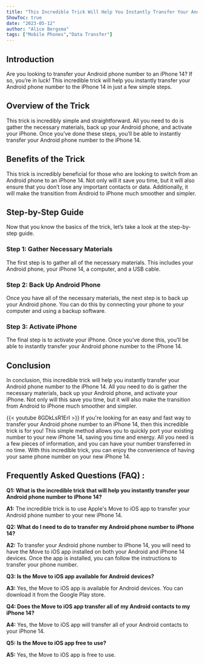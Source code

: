 ```yaml
---
title: "This Incredible Trick Will Help You Instantly Transfer Your Android Phone Number to iPhone 14!"
ShowToc: true 
date: "2023-05-12"
author: "Alice Bergsma" 
tags: ["Mobile Phones","Data Transfer"]
---
```

## Introduction

Are you looking to transfer your Android phone number to an iPhone 14? If so, you’re in luck! This incredible trick will help you instantly transfer your Android phone number to the iPhone 14 in just a few simple steps. 

## Overview of the Trick

This trick is incredibly simple and straightforward. All you need to do is gather the necessary materials, back up your Android phone, and activate your iPhone. Once you’ve done these steps, you’ll be able to instantly transfer your Android phone number to the iPhone 14. 

## Benefits of the Trick

This trick is incredibly beneficial for those who are looking to switch from an Android phone to an iPhone 14. Not only will it save you time, but it will also ensure that you don’t lose any important contacts or data. Additionally, it will make the transition from Android to iPhone much smoother and simpler. 

## Step-by-Step Guide

Now that you know the basics of the trick, let’s take a look at the step-by-step guide. 

### Step 1: Gather Necessary Materials

The first step is to gather all of the necessary materials. This includes your Android phone, your iPhone 14, a computer, and a USB cable. 

### Step 2: Back Up Android Phone

Once you have all of the necessary materials, the next step is to back up your Android phone. You can do this by connecting your phone to your computer and using a backup software. 

### Step 3: Activate iPhone

The final step is to activate your iPhone. Once you’ve done this, you’ll be able to instantly transfer your Android phone number to the iPhone 14. 

## Conclusion

In conclusion, this incredible trick will help you instantly transfer your Android phone number to the iPhone 14. All you need to do is gather the necessary materials, back up your Android phone, and activate your iPhone. Not only will this save you time, but it will also make the transition from Android to iPhone much smoother and simpler.

{{< youtube 8GDkLsR1ErI >}} 
If you're looking for an easy and fast way to transfer your Android phone number to an iPhone 14, then this incredible trick is for you! This simple method allows you to quickly port your existing number to your new iPhone 14, saving you time and energy. All you need is a few pieces of information, and you can have your number transferred in no time. With this incredible trick, you can enjoy the convenience of having your same phone number on your new iPhone 14.

## Frequently Asked Questions (FAQ) :
**Q1: What is the incredible trick that will help you instantly transfer your Android phone number to iPhone 14?**

**A1:** The incredible trick is to use Apple's Move to iOS app to transfer your Android phone number to your new iPhone 14.

**Q2: What do I need to do to transfer my Android phone number to iPhone 14?**

**A2:** To transfer your Android phone number to iPhone 14, you will need to have the Move to iOS app installed on both your Android and iPhone 14 devices. Once the app is installed, you can follow the instructions to transfer your phone number.

**Q3: Is the Move to iOS app available for Android devices?**

**A3:** Yes, the Move to iOS app is available for Android devices. You can download it from the Google Play store.

**Q4: Does the Move to iOS app transfer all of my Android contacts to my iPhone 14?**

**A4:** Yes, the Move to iOS app will transfer all of your Android contacts to your iPhone 14.

**Q5: Is the Move to iOS app free to use?**

**A5:** Yes, the Move to iOS app is free to use.


